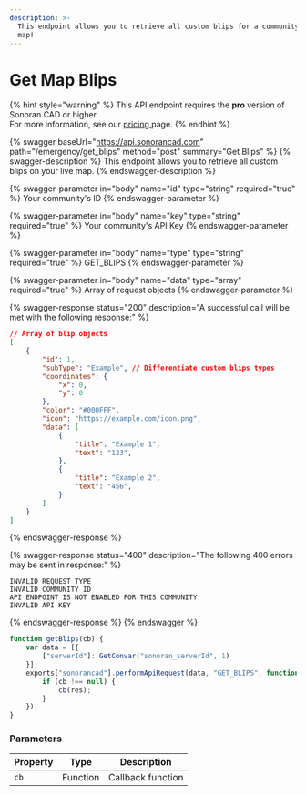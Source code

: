 ```yaml
---
description: >-
  This endpoint allows you to retrieve all custom blips for a community's live
  map!
---
```


# Get Map Blips

{% hint style="warning" %}
This API endpoint requires the **pro** version of Sonoran CAD or higher.\
For more information, see our [pricing ](../../../../../../pricing/faq/)page.
{% endhint %}

{% swagger baseUrl="https://api.sonorancad.com" path="/emergency/get_blips" method="post" summary="Get Blips" %}
{% swagger-description %}
This endpoint allows you to retrieve all custom blips on your live map.
{% endswagger-description %}

{% swagger-parameter in="body" name="id" type="string" required="true" %}
Your community's ID
{% endswagger-parameter %}

{% swagger-parameter in="body" name="key" type="string" required="true" %}
Your community's API Key
{% endswagger-parameter %}

{% swagger-parameter in="body" name="type" type="string" required="true" %}
GET_BLIPS
{% endswagger-parameter %}

{% swagger-parameter in="body" name="data" type="array" required="true" %}
Array of request objects
{% endswagger-parameter %}

{% swagger-response status="200" description="A successful call will be met with the following response:" %}
```json
// Array of blip objects
[
    {
        "id": 1,
        "subType": "Example", // Differentiate custom blips types
        "coordinates": {
            "x": 0,
            "y": 0
        },
        "color": "#000FFF",
        "icon": "https://example.com/icon.png",
        "data": [
            {
                "title": "Example 1",
                "text": "123",
            },
            {
                "title": "Example 2",
                "text": "456",
            }
        ]
    }
]
```
{% endswagger-response %}

{% swagger-response status="400" description="The following 400 errors may be sent in response:" %}
```http
INVALID REQUEST TYPE
INVALID COMMUNITY ID
API ENDPOINT IS NOT ENABLED FOR THIS COMMUNITY
INVALID API KEY
```
{% endswagger-response %}
{% endswagger %}

```javascript
function getBlips(cb) {
    var data = [{
        ["serverId"]: GetConvar("sonoran_serverId", 1)
    }];
    exports["sonorancad"].performApiRequest(data, "GET_BLIPS", function (res) {
        if (cb !== null) {
            cb(res);
        }
    });
}
```

### Parameters

| Property | Type     | Description       |
| -------- | -------- | ----------------- |
| `cb`     | Function | Callback function |
